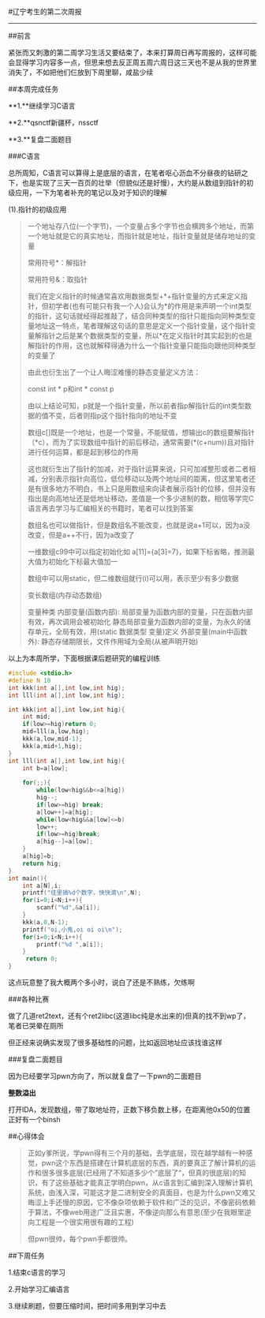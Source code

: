 #辽宁考生的第二次周报

***

##前言

紧张而又刺激的第二周学习生活又要结束了，本来打算周日再写周报的，这样可能会显得学习内容多一点，但思来想去反正周五周六周日这三天也不是从我的世界里消失了，不如把他们仨放到下周里聊，咸盐少续

##本周完成任务

**1.**继续学习C语言

**2.**qsnctf新疆杯，nssctf

**3.**复盘二面题目

###C语言

总所周知，C语言可以算得上是底层的语言，在笔者呕心沥血不分昼夜的钻研之下，也是实现了三天一百页的壮举（但貌似还是好慢），大约是从数组到指针的初级应用，一下为笔者补充的笔记以及对于知识的理解

(1).指针的初级应用

>一个地址存八位(一个字节)，一个变量占多个字节也会横跨多个地址，而第一个地址就是它的真实地址，而指针就是地址，指针变量就是储存地址的变量
>
>常用符号\*：解指针
>
>常用符号\&：取指针
>
>我们在定义指针的时候通常喜欢用数据类型+\*+指针变量的方式来定义指针，但初学者(也有可能只有我一个人)会认为\*的作用是来声明一个int类型的指针，这句话就经得起推敲了，结合同种类型的指针只能指向同种类型变量地址这一特点，笔者理解这句话的意思是定义一个指针变量，这个指针变量解指针之后是某个数据类型的变量，所以\*在定义指针时其实起到的也是解指针的作用，这也就解释得通为什么一个指针变量只能指向跟他同种类型的变量了
>
>由此也衍生出了一个让人晦涩难懂的静态变量定义方法：
>
>const int \* p和int \* const p
>
>由以上结论可知，p就是一个指针变量，所以前者指p解指针后的int类型数据的值不变，后者则指p这个指针指向的地址不变
>
>数组c[]既是一个地址，也是一个常量，不能赋值，想输出c的数组要解指针（\*c），而为了实现数组中指针的前后移动，通常需要(\*(c+num))且对指针进行任何运算，都是起到移位的作用
>
>这也就衍生出了指针的加减，对于指针运算来说，只可加减整形或者二者相减，分别表示指针向高位，低位移动以及两个地址间的距离，但这里笔者还是有很多地方不明白，书上只是用数组来向读者展示指针的位移，但并没有指出是向高地址还是低地址移动，差值是一个多少进制的数，相信等学完C语言再去学习与汇编相关的书籍时，笔者可以找到答案
>
>数组名也可以做指针，但是数组名不能改变，也就是说a+1可以，因为a没改变，但是a++不行，因为a改变了
>
>一维数组c99中可以指定初始化如
>a[11]={a[3]=7}，如果下标省略，推测最大值为初始化下标最大值加一
>
>数组中可以用static，但二维数组就行(i)可以用，表示至少有多少数据
>
>变长数组(内存动态数组)
>
>变量种类
>内部变量(函数内部):
>局部变量为函数内部的变量，只在函数内部有效，再次调用会被初始化
>静态局部变量为函数内部的变量，为永久的储存单元，全局有效，用(static 数据类型 变量)定义
>外部变量(main中函数外):
>静态存储期限长，文件作用域为全局(从被声明开始)

以上为本周所学，下面根据课后题研究的编程训练

```c
#include <stdio.h>
#define N 10
int kkk(int a[],int low,int hig);
int lll(int a[],int low,int hig);

int kkk(int a[],int low,int hig){
	int mid;
	if(low>=hig)return 0;
	mid=lll(a,low,hig);
	kkk(a,low,mid-1);
	kkk(a,mid+1,hig);
}
int lll(int a[],int low,int hig){
	int b=a[low];
	
	for(;;){
		while(low<hig&&b<=a[hig])
		hig--;
		if(low>=hig) break;
		a[low++]=a[hig];
		while(low<hig&&a[low]<=b)
		low++;
		if(low>=hig)break;
		a[hig--]=a[low];
	}
	a[hig]=b;
	return hig;
}
int main(){
	int a[N],i;
	printf("往里搞%d个数字，快快滴\n",N);
	for(i=0;i<N;i++){
		scanf("%d",&a[i]);
	}
	kkk(a,0,N-1);
	printf("oi,小鬼,oi oi oi\n");
	for(i=0;i<N;i++){
		printf("%d ",a[i]);
	}
	 return 0;
}
```

这点玩意整了我大概两个多小时，说白了还是不熟练，欠练啊

###各种比赛

做了几道ret2text，还有个ret2libc(这道libc纯是水出来的)但真的找不到wp了，笔者已哭晕在厕所

但正经来说确实发现了很多基础性的问题，比如返回地址应该找谁这样

###复盘二面题目

因为已经要学习pwn方向了，所以就复盘了一下pwn的二面题目

**整数溢出**

打开IDA，发现数组，带了取地址符，正数下移负数上移，在距离他0x50的位置正好有一个binsh

##心得体会

>正如y爹所说，学pwn得有三个月的基础，去学底层，现在越学越有一种感觉，pwn这个东西是搭建在计算机底层的东西，真的要真正了解计算机的运作和很多很多底层(已经用了不知道多少个”底层了“，但真的很底层)的知识，有了这些基础才能真正学明白pwn，从c语言到汇编到深入理解计算机系统，由浅入深，可能这才是二进制安全的真面目，也是为什么pwn又难又晦涩上手还慢的原因，它不像杂项依赖于软件和广泛的见识，不像密码依赖于算法，不像web用途广泛且实惠，不像逆向那么有意思(至少在我眼里逆向工程是一个很实用很有趣的工程)
>
>但pwn很帅，每个pwn手都很帅。

##下周任务

1.结束c语言的学习

2.开始学习汇编语言

3.继续刷题，但要压缩时间，把时间多用到学习中去